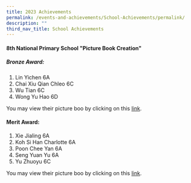 ```yaml
---
title: 2023 Achievements
permalink: /events-and-achievements/School-Achievements/permalink/
description: ""
third_nav_title: School Achievements
---
```

#### **8th National Primary School "Picture Book Creation"**

##### Bronze Award: 
1)	Lin Yichen 6A
2)	Chai Xiu Qian Chleo 6C
3)	Wu Tian 6C
4)	Wong Yu Hao 6D 

You may view their picture boo by clicking on this [link](https://drive.google.com/file/d/1ZrO2YbFNgdkjJCceevfKEbe831WSKGcn/view?usp=sharing).
 

#### Merit Award:
1)	Xie Jialing 6A
2)	Koh Si Han Charlotte 6A
3)	Poon Chee Yan 6A
4)	Seng Yuan Yu 6A
5)	Yu Zhuoyu 6C

You may view their picture boo by clicking on this [link](https://drive.google.com/file/d/1z7huB7saDzEhVsMyAOygk-qL5e2lcI1n/view?usp=share_link).